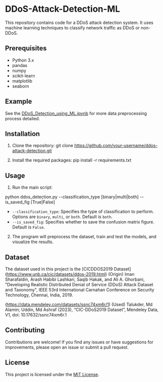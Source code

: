 # DDoS-Attack-Detection-ML

This repository contains code for a DDoS attack detection system. It uses machine learning techniques to classify network traffic as DDoS or non-DDoS.

## Prerequisites

- Python 3.x
- pandas
- numpy
- scikit-learn
- matplotlib
- seaborn


## Example

See the [DDoS_Detection_using_ML.ipynb](https://github.com/your-username/ddos-attack-detection/blob/main/examples/DDoS_Detection_using_ML.ipynb) for more data preprocessing process detailed.

## Installation

1. Clone the repository:
git clone https://github.com/your-username/ddos-attack-detection.git


2. Install the required packages:
pip install -r requirements.txt


## Usage

1. Run the main script:

python ddos_detection.py --classification_type [binary|multi|both] --is_saved_fig [True|False]

- `--classification_type`: Specifies the type of classification to perform. Options are `binary`, `multi`, or `both`. Default is `both`.
- `--is_saved_fig`: Specifies whether to save the confusion matrix figure. Default is `False`.

2. The program will preprocess the dataset, train and test the models, and visualize the results.

## Dataset

The dataset used in this project is the [CICDDOS2019 Dataset]
(https://www.unb.ca/cic/datasets/ddos-2019.html) (Origin)
Iman Sharafaldin, Arash Habibi Lashkari, Saqib Hakak, and Ali A. Ghorbani, "Developing Realistic Distributed Denial of Service (DDoS) Attack Dataset and Taxonomy", IEEE 53rd International Carnahan Conference on Security Technology, Chennai, India, 2019.

(https://data.mendeley.com/datasets/ssnc74xm6r/1) (Used)
Talukder, Md Alamin; Uddin, Md Ashraf (2023), “CIC-DDoS2019 Dataset”, Mendeley Data, V1, doi: 10.17632/ssnc74xm6r.1


## Contributing

Contributions are welcome! If you find any issues or have suggestions for improvements, please open an issue or submit a pull request.

## License

This project is licensed under the [MIT License](LICENSE).